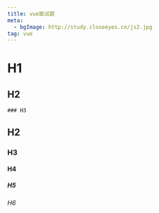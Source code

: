 ```yaml
---
title: vue面试题
meta: 
  - bgImage: http://study.closeeyes.cn/js2.jpg
tag: vue
---
```


# H1
  ## H2
    ### H3

## H2

### H3

#### H4

##### H5

###### H6